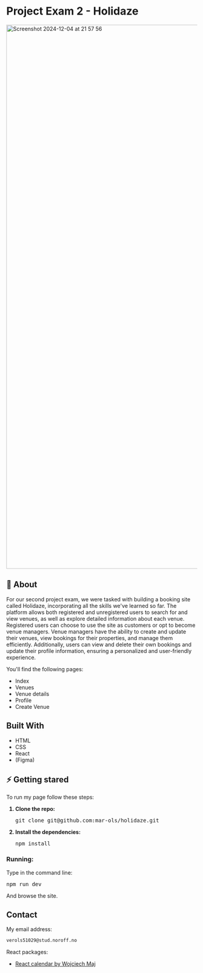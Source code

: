 # Project Exam 2 - Holidaze
 <img width="1433" alt="Screenshot 2024-12-04 at 21 57 56" src="https://github.com/user-attachments/assets/34978751-2595-43d3-b3bc-ea089c021a2a">


 ## :beginner: About
 For our second project exam, we were tasked with building a booking site called Holidaze, incorporating all the skills we've learned so far. The platform allows both registered and unregistered users to search for and view venues, as well as explore detailed information about each venue. Registered users can choose to use the site as customers or opt to become venue managers. Venue managers have the ability to create and update their venues, view bookings for their properties, and manage them efficiently. Additionally, users can view and delete their own bookings and update their profile information, ensuring a personalized and user-friendly experience. 
 
 You'll find the following pages:
 <ul>
  <li>Index</li>
  <li>Venues</li>
  <li>Venue details</li>
   <li>Profile</li>
  <li>Create Venue</li>
 </ul>

## Built With

- HTML
- CSS
- React
- (Figma)

 ## :zap: Getting stared
To run my page follow these steps:

<ol>
 <strong><li>Clone the repo:</li></strong>
 <pre>git clone git@github.com:mar-ols/holidaze.git</pre>
 <strong><li>Install the dependencies: </li></strong>
 <pre>npm install</pre>
</ol>

### Running:

Type in the command line:
<pre>npm run dev</pre>
And browse the site.

## Contact

My email address:

```bash
verols51029@stud.noroff.no
```

 React packages:
<ul>
  <li><a href="https://www.npmjs.com/package/react-calendar" target="_blank">React calendar by Wojciech Maj</a></li>
</ul>
